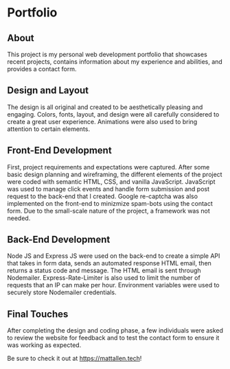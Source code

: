 # Portfolio

## About
This project is my personal web development portfolio that showcases recent projects, contains information about my experience and abilities, and provides a contact form. 

## Design and Layout
The design is all original and created to be aesthetically pleasing and engaging. Colors, fonts, layout, and design were all carefully considered to create a great user experience. Animations were also used to bring attention to certain elements.

## Front-End Development 
First, project requirements and expectations were captured. After some basic design planning and wireframing, the different elements of the project were coded with semantic HTML, CSS, and vanilla JavaScript. JavaScript was used to manage click events and handle form submission and post request to the back-end that I created. Google re-captcha was also implemented on the front-end to minizmize spam-bots using the contact form. Due to the small-scale nature of the project, a framework was not needed. 

## Back-End Development
Node JS and Express JS were used on the back-end to create a simple API that takes in form data, sends an automated response HTML email, then returns a status code and message. The HTML email is sent through Nodemailer. Express-Rate-Limiter is also used to limit the number of requests that an IP can make per hour. Environment variables were used to securely store Nodemailer credentials.

## Final Touches
After completing the design and coding phase, a few individuals were asked to review the website for feedback and to test the contact form to ensure it was working as expected.


Be sure to check it out at https://mattallen.tech!


